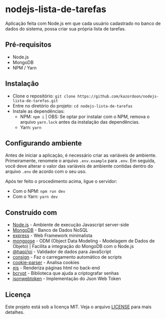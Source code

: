 
# nodejs-lista-de-tarefas
Aplicação feita com Node.js em que cada usuário cadastrado no banco de dados do sistema, possa criar sua própria lista de tarefas.

## Pré-requisitos
- Node.js
- MongoDB
- NPM / Yarn

## Instalação
- Clone o repositório: `git clone https://github.com/kazordoon/nodejs-lista-de-tarefas.git`
- Entre no diretório do projeto: `cd nodejs-lista-de-tarefas`
- Instale as dependências:
	- NPM: `npm i` | OBS: Se optar por instalar com o NPM, remova o arquivo `yarn.lock` antes da instalação das dependências.
	- Yarn: `yarn`

## Configurando ambiente
Antes de iniciar a aplicação, é necessário criar as variáveis de ambiente. Primeiramente, renomeie o arquivo `.env.example` para `.env`. Em seguida, você deve alterar o valor das variáveis de ambiente contidas dentro do arquivo `.env` de acordo com o seu uso.

Após ter feito o procedimento acima, ligue o servidor:
- Com o NPM: `npm run dev`
- Com o Yarn: `yarn dev`

## Construído com
- [Node.js](https://nodejs.org/) - Ambiente de execução Javascript server-side
- [MongoDB](https://www.mongodb.com/) - Banco de Dados NoSQL
- [express](https://expressjs.com/) - Web Framework minimalista
- [mongoose](https://mongoosejs.com/) - ODM (Object Data Modeling - Modelagem de Dados de Objeto) | Facilita a integração do MongoDB com o Node.js
- [@hapi/joi](https://hapi.dev/family/joi/) - Validador de dados para JavaScript
- [consign](https://github.com/jarradseers/consign/) - Faz o carregamento automático de scripts
- [cookie-parser](https://github.com/expressjs/cookie-parser/) - Analisa cookies
- [ejs](https://github.com/mde/ejs/) - Renderiza páginas html no back-end
- [bcrypt](https://github.com/kelektiv/node.bcrypt.js/) - Biblioteca que ajuda a criptografar senhas
- [jsonwebtoken](https://github.com/auth0/node-jsonwebtoken/) - Implementação do Json Web Token

## Licença
Este projeto está sob a licença MIT. Veja o arquivo [LICENSE](https://github.com/kazordoon/nodejs-lista-de-tarefas/blob/master/LICENSE) para mais detalhes.
